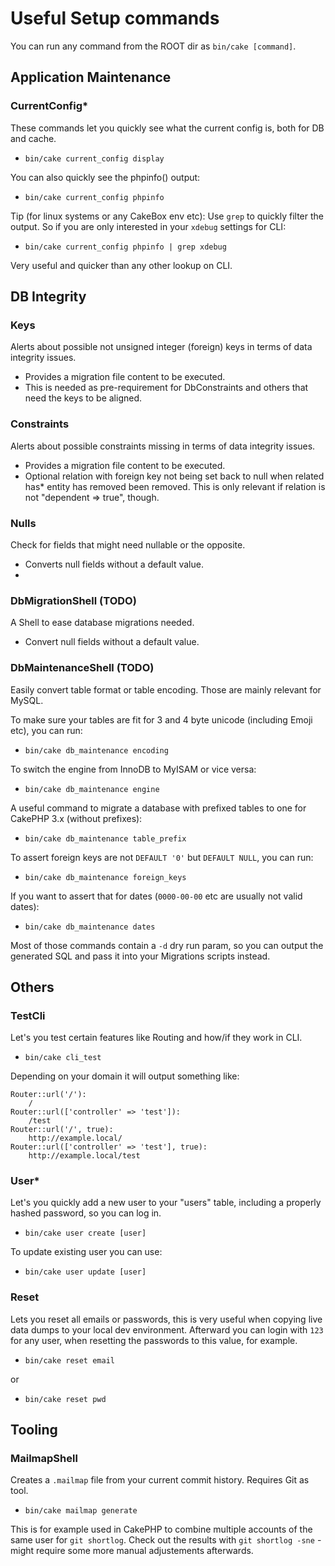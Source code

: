 # Useful Setup commands

You can run any command from the ROOT dir as `bin/cake [command]`.


## Application Maintenance

### CurrentConfig*
These commands let you quickly see what the current config is, both for DB and cache.

- `bin/cake current_config display`

You can also quickly see the phpinfo() output:

- `bin/cake current_config phpinfo`

Tip (for linux systems or any CakeBox env etc): Use `grep` to quickly filter the output.
So if you are only interested in your `xdebug` settings for CLI:

- `bin/cake current_config phpinfo | grep xdebug`

Very useful and quicker than any other lookup on CLI.

## DB Integrity

### Keys
Alerts about possible not unsigned integer (foreign) keys in terms of data integrity issues.

- Provides a migration file content to be executed.
- This is needed as pre-requirement for DbConstraints and others that need the keys to be aligned.

### Constraints
Alerts about possible constraints missing in terms of data integrity issues.

- Provides a migration file content to be executed.
- Optional relation with foreign key not being set back to null when related has* entity has removed been removed.
  This is only relevant if relation is not "dependent => true", though.

### Nulls
Check for fields that might need nullable or the opposite.

- Converts null fields without a default value.
-


### DbMigrationShell (TODO)
A Shell to ease database migrations needed.

- Convert null fields without a default value.

### DbMaintenanceShell (TODO)
Easily convert table format or table encoding. Those are mainly relevant for MySQL.

To make sure your tables are fit for 3 and 4 byte unicode (including Emoji etc), you can run:

- `bin/cake db_maintenance encoding`

To switch the engine from InnoDB to MyISAM or vice versa:

- `bin/cake db_maintenance engine`

A useful command to migrate a database with prefixed tables to one for CakePHP 3.x (without prefixes):

- `bin/cake db_maintenance table_prefix`

To assert foreign keys are not `DEFAULT '0'` but `DEFAULT NULL`, you can run:

- `bin/cake db_maintenance foreign_keys`

If you want to assert that for dates (`0000-00-00` etc are usually not valid dates):

- `bin/cake db_maintenance dates`

Most of those commands contain a `-d` dry run param, so you can output the generated SQL and pass it into your Migrations scripts instead.

## Others

### TestCli
Let's you test certain features like Routing and how/if they work in CLI.

- `bin/cake cli_test`

Depending on your domain it will output something like:
```
Router::url('/'):
    /
Router::url(['controller' => 'test']):
    /test
Router::url('/', true):
    http://example.local/
Router::url(['controller' => 'test'], true):
    http://example.local/test
```

### User*
Let's you quickly add a new user to your "users" table, including a properly hashed password, so
you can log in.

- `bin/cake user create [user]`

To update existing user you can use:

- `bin/cake user update [user]`

### Reset
Lets you reset all emails or passwords, this is very useful when copying live data dumps to your local dev
environment. Afterward you can login with `123` for any user, when resetting the passwords to this value, for example.

- `bin/cake reset email`

or

- `bin/cake reset pwd`

## Tooling

### MailmapShell
Creates a `.mailmap` file from your current commit history. Requires Git as tool.

- `bin/cake mailmap generate`

This is for example used in CakePHP to combine multiple accounts of the same user for `git shortlog`.
Check out the results with `git shortlog -sne` - might require some more manual adjustements afterwards.
